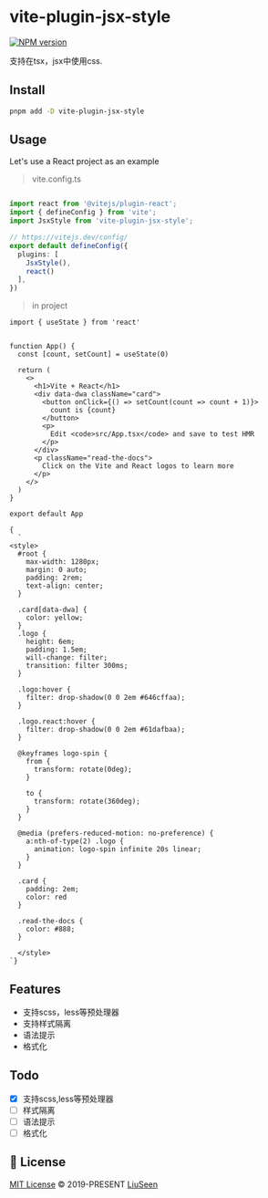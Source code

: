 # vite-plugin-jsx-style

[![NPM version](https://img.shields.io/npm/v/vite-plugin-jsx-style?color=a1b858&label=)](https://www.npmjs.com/package/vite-plugin-jsx-style)

支持在tsx，jsx中使用css.


## Install

```bash
pnpm add -D vite-plugin-jsx-style
```

## Usage

Let's use a React project as an example

> vite.config.ts
```typescript

import react from '@vitejs/plugin-react';
import { defineConfig } from 'vite';
import JsxStyle from 'vite-plugin-jsx-style';

// https://vitejs.dev/config/
export default defineConfig({
  plugins: [
    JsxStyle(),
    react()
  ],
})
```

> in project
```tsx
import { useState } from 'react'


function App() {
  const [count, setCount] = useState(0)

  return (
    <>
      <h1>Vite + React</h1>
      <div data-dwa className="card">
        <button onClick={() => setCount(count => count + 1)}>
          count is {count}
        </button>
        <p>
          Edit <code>src/App.tsx</code> and save to test HMR
        </p>
      </div>
      <p className="read-the-docs">
        Click on the Vite and React logos to learn more
      </p>
    </>
  )
}

export default App

{
  `
<style>
  #root {
    max-width: 1280px;
    margin: 0 auto;
    padding: 2rem;
    text-align: center;
  }

  .card[data-dwa] {
    color: yellow;
  }
  .logo {
    height: 6em;
    padding: 1.5em;
    will-change: filter;
    transition: filter 300ms;
  }

  .logo:hover {
    filter: drop-shadow(0 0 2em #646cffaa);
  }

  .logo.react:hover {
    filter: drop-shadow(0 0 2em #61dafbaa);
  }

  @keyframes logo-spin {
    from {
      transform: rotate(0deg);
    }

    to {
      transform: rotate(360deg);
    }
  }

  @media (prefers-reduced-motion: no-preference) {
    a:nth-of-type(2) .logo {
      animation: logo-spin infinite 20s linear;
    }
  }

  .card {
    padding: 2em;
    color: red
  }

  .read-the-docs {
    color: #888;
  }

  </style>
`}
```

## Features
- 支持scss，less等预处理器
- 支持样式隔离
- 语法提示
- 格式化

## Todo
- [x] 支持scss,less等预处理器
- [ ] 样式隔离
- [ ] 语法提示
- [ ] 格式化

## 📄 License

[MIT License](https://github.com/liuseen-l/vite-plugin-jsx-style/blob/main/LICENSE) © 2019-PRESENT [LiuSeen](https://github.com/liuseen-l)

